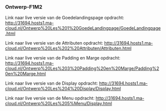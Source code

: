### Ontwerp-F1M2

Link naar live versie van de Goedelandingspage opdracht: http://31694.hosts1.ma-cloud.nl/Ontwerp%20Les%201%20GoedeLandingpage/GoedeLandingpage.html

Link naar live versie van de Attributen opdracht: http://31694.hosts1.ma-cloud.nl/Ontwerp%20Les%202%20Attributen/Attributen.html

Link naar live versie van de Padding en Marge opdracht: http://31694.hosts1.ma-cloud.nl/Ontwerp%20Les%203%20Padding%20en%20Marge/Padding%20en%20Marge.html

Link naar live versie van de Display opdracht: http://31694.hosts1.ma-cloud.nl/Ontwerp%20Les%204%20Display/Display.html

Link naar live versie van de Menu opdracht: http://31694.hosts1.ma-cloud.nl/Ontwerp%20Les%205%Menu/Display.html

